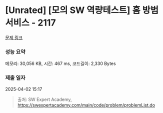 # [Unrated] [모의 SW 역량테스트] 홈 방범 서비스 - 2117 

[문제 링크](https://swexpertacademy.com/main/code/problem/problemDetail.do?contestProbId=AV5V61LqAf8DFAWu) 

### 성능 요약

메모리: 30,056 KB, 시간: 467 ms, 코드길이: 2,330 Bytes

### 제출 일자

2025-04-02 15:17



> 출처: SW Expert Academy, https://swexpertacademy.com/main/code/problem/problemList.do